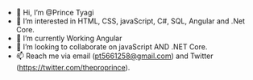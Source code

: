 - 👋 Hi, I’m @Prince Tyagi
- 👀 I’m interested in HTML, CSS, javaScript, C#, SQL, Angular and .Net Core.
- 🌱 I’m currently Working Angular
- 💞️ I’m looking to collaborate on javaScript AND .NET Core.
- 📫 Reach me via email (pt5661258@gmail.com) and Twitter (https://twitter.com/theproprince).

<!---
PrinceZusys/PrinceZusys is a ✨ special ✨ repository because its `README.md` (this file) appears on your GitHub profile.
You can click the Preview link to take a look at your changes.
--->
